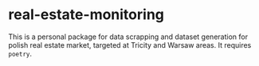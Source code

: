# real-estate-monitoring

This is a personal package for data scrapping and dataset generation for polish real estate market, targeted at Tricity and Warsaw areas.
It requires `poetry`.

